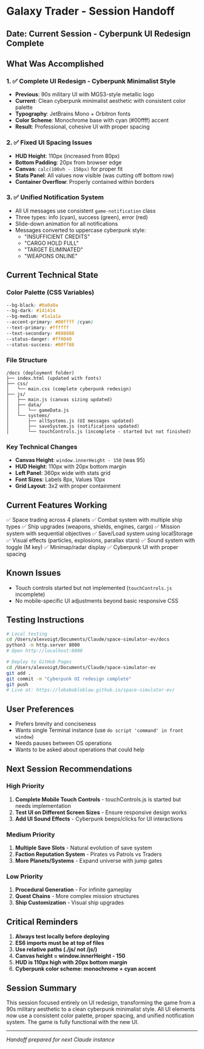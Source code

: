 # Galaxy Trader - Session Handoff
## Date: Current Session - Cyberpunk UI Redesign Complete

## What Was Accomplished

### 1. ✅ Complete UI Redesign - Cyberpunk Minimalist Style
- **Previous**: 90s military UI with MGS3-style metallic logo
- **Current**: Clean cyberpunk minimalist aesthetic with consistent color palette
- **Typography**: JetBrains Mono + Orbitron fonts
- **Color Scheme**: Monochrome base with cyan (#00ffff) accent
- **Result**: Professional, cohesive UI with proper spacing

### 2. ✅ Fixed UI Spacing Issues
- **HUD Height**: 110px (increased from 80px)
- **Bottom Padding**: 20px from browser edge
- **Canvas**: `calc(100vh - 150px)` for proper fit
- **Stats Panel**: All values now visible (was cutting off bottom row)
- **Container Overflow**: Properly contained within borders

### 3. ✅ Unified Notification System
- All UI messages use consistent `game-notification` class
- Three types: info (cyan), success (green), error (red)
- Slide-down animation for all notifications
- Messages converted to uppercase cyberpunk style:
  - "INSUFFICIENT CREDITS"
  - "CARGO HOLD FULL"
  - "TARGET ELIMINATED"
  - "WEAPONS ONLINE"

## Current Technical State

### Color Palette (CSS Variables)
```css
--bg-black: #0a0a0a
--bg-dark: #141414
--bg-medium: #1a1a1a
--accent-primary: #00ffff (cyan)
--text-primary: #ffffff
--text-secondary: #888888
--status-danger: #ff0040
--status-success: #00ff88
```

### File Structure
```
/docs (deployment folder)
├── index.html (updated with fonts)
├── css/
│   └── main.css (complete cyberpunk redesign)
├── js/
│   ├── main.js (canvas sizing updated)
│   ├── data/
│   │   └── gameData.js
│   └── systems/
│       ├── allSystems.js (UI messages updated)
│       ├── saveSystem.js (notifications updated)
│       └── touchControls.js (incomplete - started but not finished)
```

### Key Technical Changes
- **Canvas Height**: `window.innerHeight - 150` (was 95)
- **HUD Height**: 110px with 20px bottom margin
- **Left Panel**: 360px wide with stats grid
- **Font Sizes**: Labels 8px, Values 10px
- **Grid Layout**: 3x2 with proper containment

## Current Features Working
✅ Space trading across 4 planets
✅ Combat system with multiple ship types
✅ Ship upgrades (weapons, shields, engines, cargo)
✅ Mission system with sequential objectives
✅ Save/Load system using localStorage
✅ Visual effects (particles, explosions, parallax stars)
✅ Sound system with toggle (M key)
✅ Minimap/radar display
✅ Cyberpunk UI with proper spacing

## Known Issues
- Touch controls started but not implemented (`touchControls.js` incomplete)
- No mobile-specific UI adjustments beyond basic responsive CSS

## Testing Instructions
```bash
# Local testing
cd /Users/alexvoigt/Documents/Claude/space-simulator-ev/docs
python3 -m http.server 8000
# Open http://localhost:8000

# Deploy to GitHub Pages
cd /Users/alexvoigt/Documents/Claude/space-simulator-ev
git add .
git commit -m "Cyberpunk UI redesign complete"
git push
# Live at: https://lobabobloblaw.github.io/space-simulator-ev/
```

## User Preferences
- Prefers brevity and conciseness
- Wants single Terminal instance (use `do script 'command' in front window`)
- Needs pauses between OS operations
- Wants to be asked about operations that could help

## Next Session Recommendations

### High Priority
1. **Complete Mobile Touch Controls** - touchControls.js is started but needs implementation
2. **Test UI on Different Screen Sizes** - Ensure responsive design works
3. **Add UI Sound Effects** - Cyberpunk beeps/clicks for UI interactions

### Medium Priority
1. **Multiple Save Slots** - Natural evolution of save system
2. **Faction Reputation System** - Pirates vs Patrols vs Traders
3. **More Planets/Systems** - Expand universe with jump gates

### Low Priority
1. **Procedural Generation** - For infinite gameplay
2. **Quest Chains** - More complex mission structures
3. **Ship Customization** - Visual ship upgrades

## Critical Reminders
1. **Always test locally before deploying**
2. **ES6 imports must be at top of files**
3. **Use relative paths (./js/ not /js/)**
4. **Canvas height = window.innerHeight - 150**
5. **HUD is 110px high with 20px bottom margin**
6. **Cyberpunk color scheme: monochrome + cyan accent**

## Session Summary
This session focused entirely on UI redesign, transforming the game from a 90s military aesthetic to a clean cyberpunk minimalist style. All UI elements now use a consistent color palette, proper spacing, and unified notification system. The game is fully functional with the new UI.

---
*Handoff prepared for next Claude instance*